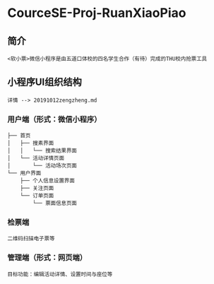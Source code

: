 ﻿# CourceSE-Proj-RuanXiaoPiao
## 简介    
    <软小票>微信小程序是由五道口体校的四名学生合作（有待）完成的THU校内抢票工具

## 小程序UI组织结构
    详情 --> 20191012zengzheng.md
### 用户端（形式：微信小程序）
    ├── 首页
    │   ├── 搜素界面
    │   │   └── 搜索结果界面
    │   └── 活动详情页面
    │       └── 活动场次页面
    └── 用户界面
        ├── 个人信息设置界面
        ├── 关注页面
        └── 订单页面
            └── 票面信息页面

### 检票端
    二维码扫描电子票等

### 管理端（形式：网页端）
    目标功能：编辑活动详情、设置时间与座位等
